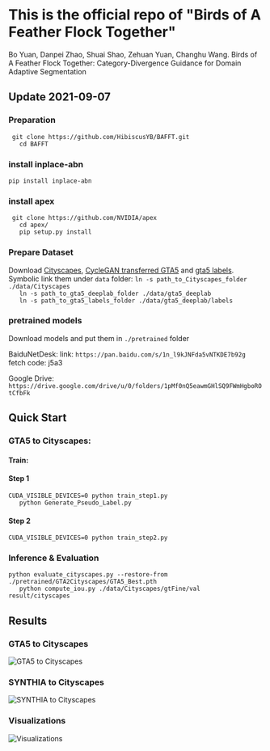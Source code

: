 # This is the official repo of "Birds of A Feather Flock Together"

Bo Yuan, Danpei Zhao, Shuai Shao, Zehuan Yuan, Changhu Wang. Birds of A Feather Flock Together: Category-Divergence Guidance for Domain Adaptive Segmentation


## Update 2021-09-07

### Preparation
`` 
git clone https://github.com/HibiscusYB/BAFFT.git  
``   
``   
cd BAFFT
`` 


### install inplace-abn
``
pip install inplace-abn  
``  

### install apex
`` 
git clone https://github.com/NVIDIA/apex
``   
``   
cd apex/     
``   
``   
pip setup.py install   
``

### Prepare Dataset

Download [Cityscapes](https://www.cityscapes-dataset.com/), [CycleGAN transferred GTA5](https://drive.google.com/open?id=1OBvYVz2ND4ipdfnkhSaseT8yu2ru5n5l) and [gta5 labels](https://drive.google.com/file/d/11E42F_4InoZTnoATi-Ob1yEHfz7lfZWg/view?usp=sharing). Symbolic link them under ``data`` folder: 
``
ln -s path_to_Cityscapes_folder ./data/Cityscapes  
``  
``   
ln -s path_to_gta5_deeplab_folder ./data/gta5_deeplab   
``    
``   
ln -s path_to_gta5_labels_folder ./data/gta5_deeplab/labels       
``


### pretrained models
Download models and put them in ``./pretrained`` folder

BaiduNetDesk:
link: ``https://pan.baidu.com/s/1n_l9kJNFda5vNTKDE7b92g ``  
fetch code: j5a3     

Google Drive:
`` 
https://drive.google.com/drive/u/0/folders/1pMf0nQ5eawmGHlSQ9FWmHgboROtCfbFk 
``

## Quick Start
### GTA5 to Cityscapes:
#### Train: 
#### Step 1
``
CUDA_VISIBLE_DEVICES=0 python train_step1.py  
``   
``   
python Generate_Pseudo_Label.py   
``
#### Step 2
``
CUDA_VISIBLE_DEVICES=0 python train_step2.py  
``

### Inference & Evaluation
``
python evaluate_cityscapes.py --restore-from ./pretrained/GTA2Cityscapes/GTA5_Best.pth   
``   
``   
python compute_iou.py ./data/Cityscapes/gtFine/val result/cityscapes   
``


## Results
### GTA5 to Cityscapes
![GTA5 to Cityscapes](https://github.com/HibiscusYB/BAFFT/tree/main/illustration/GTA5toCityscapes.png)
### SYNTHIA to Cityscapes
![SYNTHIA to Cityscapes](https://github.com/HibiscusYB/BAFFT/tree/main/illustration/SYNTHIAtoCityscapes.png)
### Visualizations
![Visualizations](https://github.com/HibiscusYB/BAFFT/tree/main/illustration/visualization.png)
